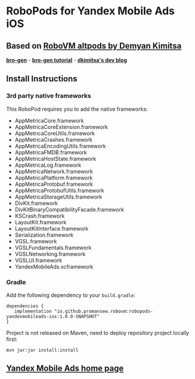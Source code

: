 # RoboPods for Yandex Mobile Ads iOS

## Based on [RoboVM altpods by Demyan Kimitsa](https://github.com/dkimitsa/robovm-robopods)
[**bro-gen**](https://github.com/dkimitsa/robovm-bro-gen) -
[**bro-gen tutorial**](https://dkimitsa.github.io/2017/10/19/bro-gen-tutorial/) -
[**dkimitsa's dev blog**](https://dkimitsa.github.io/)

## Install Instructions

### 3rd party native frameworks
This RoboPod requires you to add the native frameworks:

* AppMetricaCore.framework
* AppMetricaCoreExtension.framework
* AppMetricaCoreUtils.framework
* AppMetricaCrashes.framework
* AppMetricaEncodingUtils.framework
* AppMetricaFMDB.framework
* AppMetricaHostState.framework
* AppMetricaLog.framework
* AppMetricaNetwork.framework
* AppMetricaPlatform.framework
* AppMetricaProtobuf.framework
* AppMetricaProtobufUtils.framework
* AppMetricaStorageUtils.framework
* DivKit.framework
* DivKitBinaryCompatibilityFacade.framework
* KSCrash.framework
* LayoutKit.framework
* LayoutKitInterface.framework
* Serialization.framework
* VGSL.framework
* VGSLFundamentals.framework
* VGSLNetworking.framework
* VGSLUI.framework
* YandexMobileAds.xcframework

### Gradle

Add the following dependency to your `build.gradle`:

```
dependencies {
   implementation "io.github.promansew.robovm:robopods-yandexmobileads-ios:1.0.0-SNAPSHOT"
}
```
Project is not released on Maven, need to deploy repository project locally first:
```
mvn jar:jar install:install
```

## [Yandex Mobile Ads home page](https://github.com/yandexmobile/yandex-ads-sdk-ios)
